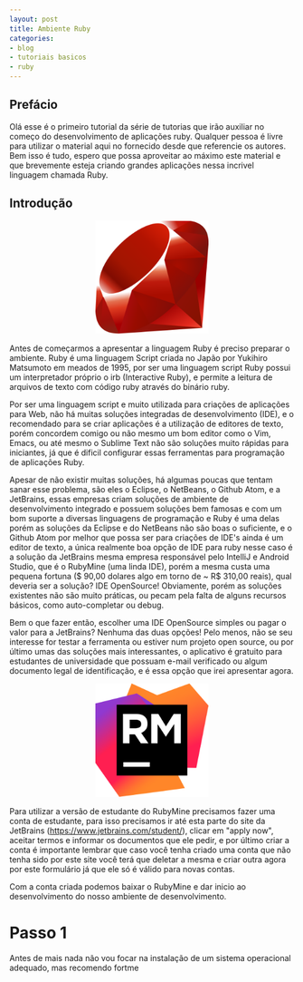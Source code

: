 ```yaml
---
layout: post
title: Ambiente Ruby
categories:
- blog
- tutoriais basicos
- ruby
---
```

## Prefácio

Olá esse é o primeiro tutorial da série de tutorias que irão auxiliar no começo do desenvolvimento
de aplicações ruby. Qualquer pessoa é livre para utilizar o material aqui no fornecido desde
que referencie os autores. Bem isso é tudo, espero que possa aproveitar ao máximo este material
e que brevemente esteja criando grandes aplicações nessa incrivel linguagem chamada Ruby.

## Introdução

<p align="center">
  <img src="imgs/ruby-logo.png?raw=true" width="200"/>
</p>

Antes de começarmos a apresentar a linguagem Ruby é preciso preparar o ambiente.
Ruby é uma linguagem Script criada no Japão por Yukihiro Matsumoto em meados de 1995, por ser uma
linguagem script Ruby possui um interpretador próprio o irb (Interactive Ruby), e permite a leitura
de arquivos de texto com código ruby através do binário ruby.

Por ser uma linguagem script e muito utilizada para criações de aplicações para Web, não há muitas
soluções integradas de desenvolvimento (IDE), e o recomendado para se criar aplicações é a utilização
de editores de texto, porém concordem comigo ou não mesmo um bom editor como o Vim, Emacs, ou até
mesmo o Sublime Text não são soluções muito rápidas para iniciantes, já que é dificil configurar
essas ferramentas para programação de aplicações Ruby.

Apesar de não existir muitas soluções, há algumas poucas que tentam sanar esse problema, são eles
o Eclipse, o NetBeans, o Github Atom, e a JetBrains, essas empresas criam soluções de ambiente de
desenvolvimento integrado e possuem soluções bem famosas e com um bom suporte a diversas
linguagens de programação e Ruby é uma delas porém as soluções da Eclipse e do NetBeans não
são boas o suficiente, e o Github Atom por melhor que possa ser para criações de IDE's ainda é
um editor de texto, a única realmente boa opção de IDE para ruby nesse caso é a solução da
JetBrains mesma empresa responsável pelo IntelliJ e Android Studio, que é o RubyMine (uma linda
IDE), porém a mesma custa uma pequena fortuna ($ 90,00 dolares algo em torno de ~ R$ 310,00 reais),
qual deveria ser a solução? IDE OpenSource! Obviamente, porém as soluções existentes não são muito
práticas, ou pecam pela falta de alguns recursos básicos, como auto-completar ou debug.

Bem o que fazer então, escolher uma IDE OpenSource simples ou pagar o valor para a JetBrains?
Nenhuma das duas opções! Pelo menos, não se seu interesse for testar a ferramenta ou estiver
num projeto open source, ou por último umas das soluções mais interessantes, o aplicativo é
gratuito para estudantes de universidade que possuam e-mail verificado ou algum documento legal
de identificação, e é essa opção que irei apresentar agora.

<p align="center">
  <img src="imgs/rm-logo.png?raw=true" width="200"/>
</p>

Para utilizar a versão de estudante do RubyMine precisamos fazer uma conta de estudante, para isso
precisamos ir até esta parte do site da JetBrains (https://www.jetbrains.com/student/), clicar em
"apply now", aceitar termos e informar os documentos que ele pedir, e por último criar a conta
é importante lembrar que caso você tenha criado uma conta que não tenha sido por este site você
terá que deletar a mesma e criar outra agora por este formulário já que ele só é válido para
novas contas.

Com a conta criada podemos baixar o RubyMine e dar inicio ao desenvolvimento do nosso ambiente de
desenvolvimento.

# Passo 1

Antes de mais nada não vou focar na instalação de um sistema operacional adequado, mas recomendo fortme
